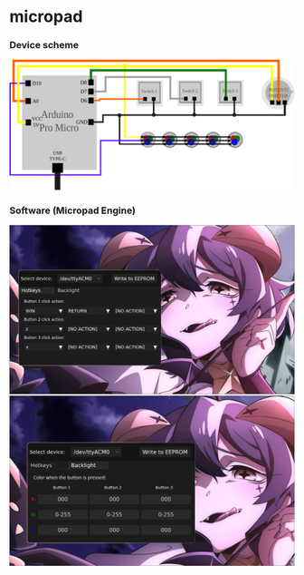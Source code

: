 # micropad
### Device scheme
![scheme.svg](scheme.svg)
### Software (Micropad Engine)
![engine_screenshot.png](engine_screenshot.png)
![engine_screenshot2.png](engine_screenshot2.png)